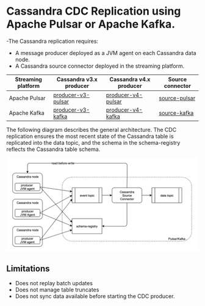 # Cassandra CDC Replication using Apache Pulsar or Apache Kafka.

-The Cassandra replication requires:
* A message producer deployed as a JVM agent on each Cassandra data node.
* A Cassandra source connector deployed in the streaming platform.

| Streaming platform | Cassandra v3.x producer | Cassandra v4.x producer  | Source connector |
| ---                | ---                     | ---                      | ---              |
| Apache Pulsar      | [producer-v3-pulsar](producer-v3-pulsar) | [producer-v4-pulsar](producer-v4-pulsar) | [source-pulsar](source-pulsar) |
| Apache Kafka       | [producer-v3-kafka](producer-v3-kafka)   | [producer-v4-kafka](producer-v4-kafka)   | [source-kafka](source-kafka)   |

The following diagram describes the general architecture. The CDC replication ensures the most recent state of the Cassandra table is replicated into the data topic, and the schema in the schema-registry reflects the Cassandra table schema.

![Cassandra-source-connector](docs/images/cassandra-source-connector.png)

## Limitations

* Does not replay batch updates
* Does not manage table truncates
* Does not sync data available before starting the CDC producer.
